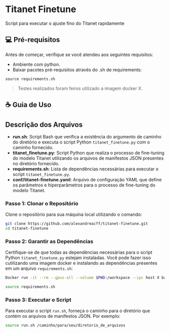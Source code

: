 # Titanet Finetune
Script para executar o ajuste fino do Titanet rapidamente

## 💻 Pré-requisitos

Antes de começar, verifique se você atendeu aos seguintes requisitos:

- Ambiente com python.
- Baixar pacotes pré-requisitos através do .sh de requirements:
```
source requirements.sh
```
> Testes realizados foram feiros utilizado a imagem docker X.

 ## ☕ Guia de Uso

## Descrição dos Arquivos

- **run.sh**: Script Bash que verifica a existência do argumento de caminho do diretório e executa o script Python `titanet_finetune.py` com o caminho fornecido.
- **titanet_finetune.py**: Script Python que realiza o processo de fine-tuning do modelo Titanet utilizando os arquivos de manifestos JSON presentes no diretório fornecido.
- **requirements.sh**: Lista de dependências necessárias para executar o script `titanet_finetune.py`.
- **conf/titanet-finetune.yaml**: Arquivo de configuração YAML que define os parâmetros e hiperparâmetros para o processo de fine-tuning do modelo Titanet.


### Passo 1: Clonar o Repositório

Clone o repositório para sua máquina local utilizando o comando:

```sh
git clone https://github.com/alexandreacff/titanet-finetune.git
cd titanet-finetune
```

### Passo 2: Garantir as Dependências

Certifique-se de que todas as dependências necessárias para o script Python `titanet_finetune.py` estejam instaladas. Você pode fazer isso cutilizando uma imagem docker e instalando as dependências presentes em um arquivo `requirements.sh`:

```sh
Docker run -it --rm --gpus-all --volume $PWD:/workspace --ipc host X bash
```

```sh
source requirements.sh
```

### Passo 3: Executar o Script

Para executar o script `run.sh`, forneça o caminho para o diretório que contém os arquivos de manifestos JSON. Por exemplo:

```sh
source run.sh /caminho/para/seu/diretorio_de_arquivos
```

 
